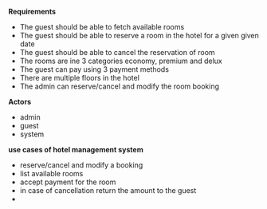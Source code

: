 **Requirements**

- The guest should be able to fetch available rooms
- The guest should be able to reserve a room in the hotel for a given given date
- The guest should be able to cancel the reservation of room 
- The rooms are ine 3 categories economy, premium and delux
- The guest can pay using 3 payment methods
- There are multiple floors in the hotel 
- The admin can reserve/cancel and modify the room booking


**Actors**
- admin 
- guest
- system

**use cases of hotel management system**

- reserve/cancel and modify a booking 
- list available rooms 
- accept payment for the room
- in case of cancellation return the amount to the guest
- 